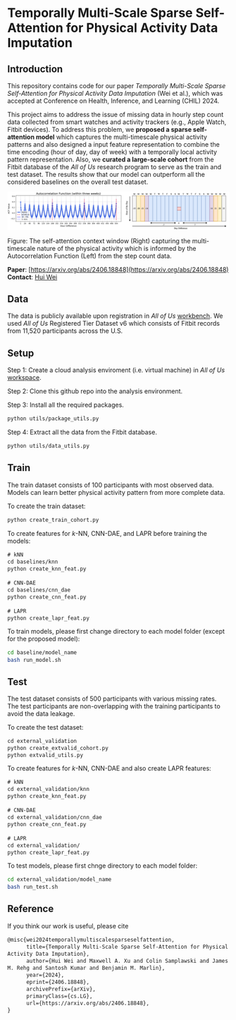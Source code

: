 # Temporally Multi-Scale Sparse Self-Attention for Physical Activity Data Imputation



## Introduction

This repository contains code for our paper _Temporally Multi-Scale Sparse Self-Attention for Physical Activity Data Imputation_ (Wei et al.), which was accepted at Conference on Health, Inference, and Learning (CHIL) 2024.  

This project aims to address the issue of missing data in hourly step count data collected from smart watches and activity trackers (e.g., Apple Watch, Fitbit devices). To address this problem, we **proposed a sparse self-attention model** which captures the multi-timescale physical activity patterns and also designed a input feature representation to combine the time encoding (hour of day, day of week) with a temporally local activity pattern representation. Also, we **curated a large-scale cohort** from the Fitbit database of the _All of Us_ research program to serve as the train and test dataset. The results show that our model can outperform all the considered baselines on the overall test dataset.

![acf_ctw](./figure.png)

Figure: The self-attention context window (Right) capturing the multi-timescale nature of the physical activity which is informed by the Autocorrelation Function (Left) from the step count data. 

**Paper**: [https://arxiv.org/abs/2406.18848](https://arxiv.org/abs/2406.18848)
**Contact**: [Hui Wei](mailto:huiwei@cs.umass.edu)

## Data

The data is publicly available upon registration in _All of Us_ [workbench](https://www.researchallofus.org/data-tools/workbench/). We used _All of Us_ Registered Tier Dataset v6 which consists of Fitbit records from 11,520 participants across the U.S.

##  Setup

Step 1: Create a cloud analysis enviroment (i.e. virtual machine) in _All of Us_ [workspace](https://workbench.researchallofus.org/login).

Step 2: Clone this github repo into the analysis environment. 

Step 3: Install all the required packages. 

```bash
python utils/package_utils.py
```

Step 4: Extract all the data from the Fitbit database.

```bash
python utils/data_utils.py
```

## Train

The train dataset consists of 100 participants with most observed data. Models can learn better physical activity pattern from more complete data. 

To create the train dataset:

```bash
python create_train_cohort.py
```

To create features for $k$-NN, CNN-DAE, and LAPR before training the models:

```
# kNN
cd baselines/knn
python create_knn_feat.py

# CNN-DAE
cd baselines/cnn_dae
python create_cnn_feat.py

# LAPR
python create_lapr_feat.py
```

 To train models, please first change directory to each model folder (except for the proposed model):

```bash
cd baseline/model_name
bash run_model.sh
```

## Test

The test dataset consists of 500 participants with various missing rates. The test participants are non-overlapping with the training participants to avoid the data leakage. 

To create the test dataset:

```
cd external_validation
python create_extvalid_cohort.py
python extvalid_utils.py
```

To create features for $k$-NN, CNN-DAE and also create LAPR features:

```
# kNN
cd external_validation/knn
python create_knn_feat.py

# CNN-DAE
cd external_validation/cnn_dae
python create_cnn_feat.py

# LAPR
cd external_validation/
python create_lapr_feat.py
```

To test models, please first chnge directory to each model folder:

```bash
cd external_validation/model_name
bash run_test.sh
```

## Reference
If you think our work is useful, please cite
```
@misc{wei2024temporallymultiscalesparseselfattention,
      title={Temporally Multi-Scale Sparse Self-Attention for Physical Activity Data Imputation}, 
      author={Hui Wei and Maxwell A. Xu and Colin Samplawski and James M. Rehg and Santosh Kumar and Benjamin M. Marlin},
      year={2024},
      eprint={2406.18848},
      archivePrefix={arXiv},
      primaryClass={cs.LG},
      url={https://arxiv.org/abs/2406.18848}, 
}
```
